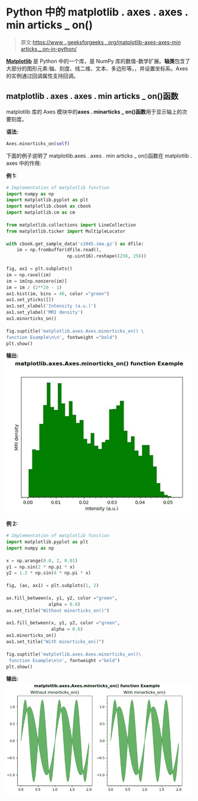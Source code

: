 # Python 中的 matplotlib . axes . axes . min articks _ on()

> 原文:[https://www . geeksforgeeks . org/matplotlib-axes-axes-min articks _ on-in-python/](https://www.geeksforgeeks.org/matplotlib-axes-axes-minorticks_on-in-python/)

**[Matplotlib](https://www.geeksforgeeks.org/python-introduction-matplotlib/)** 是 Python 中的一个库，是 NumPy 库的数值-数学扩展。**轴类**包含了大部分的图形元素:轴、刻度、线二维、文本、多边形等。，并设置坐标系。Axes 的实例通过回调属性支持回调。

## matplotlib . axes . axes . min articks _ on()函数

matplotlib 库的 Axes 模块中的**axes . minarticks _ on()函数**用于显示轴上的次要刻度。

**语法:**

```py
Axes.minorticks_on(self)

```

下面的例子说明了 matplotlib.axes . axes . min articks _ on()函数在 matplotlib . axes 中的作用:

**例 1:**

```py
# Implementation of matplotlib function
import numpy as np
import matplotlib.pyplot as plt
import matplotlib.cbook as cbook
import matplotlib.cm as cm

from matplotlib.collections import LineCollection
from matplotlib.ticker import MultipleLocator

with cbook.get_sample_data('s1045.ima.gz') as dfile:
    im = np.frombuffer(dfile.read(),
                       np.uint16).reshape((256, 256))

fig, ax1 = plt.subplots()
im = np.ravel(im)
im = im[np.nonzero(im)] 
im = im / (2**20 - 1)
ax1.hist(im, bins = 40, color ="green")
ax1.set_yticks([])
ax1.set_xlabel('Intensity (a.u.)')
ax1.set_ylabel('MRI density')
ax1.minorticks_on()

fig.suptitle('matplotlib.axes.Axes.minorticks_on() \
function Example\n\n', fontweight ="bold")
plt.show()
```

**输出:**
![](img/bd8b5528137c39fd8e642b8c80e88b53.png)

**例 2:**

```py
# Implementation of matplotlib function
import matplotlib.pyplot as plt
import numpy as np

x = np.arange(0.0, 2, 0.01)
y1 = np.sin(2 * np.pi * x)
y2 = 1.2 * np.sin(4 * np.pi * x)

fig, (ax, ax1) = plt.subplots(1, 2)

ax.fill_between(x, y1, y2, color ="green",
                alpha = 0.6)
ax.set_title("Without minorticks_on()")

ax1.fill_between(x, y1, y2, color ="green",
                 alpha = 0.6)
ax1.minorticks_on()
ax1.set_title("With minorticks_on()")

fig.suptitle('matplotlib.axes.Axes.minorticks_on()\
 function Example\n\n', fontweight ="bold")
plt.show()
```

**输出:**
![](img/664e3b5490a8e4a010c3fc74bbb0aa31.png)